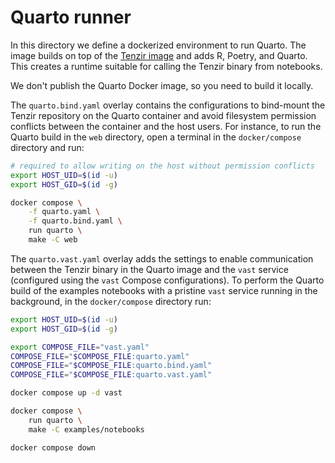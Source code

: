 # Quarto runner

In this directory we define a dockerized environment to run Quarto. The image
builds on top of the [Tenzir image](../../Dockerfile) and adds R, Poetry, and
Quarto. This creates a runtime suitable for calling the Tenzir binary from
notebooks.

We don't publish the Quarto Docker image, so you need to build it locally.

The `quarto.bind.yaml` overlay contains the configurations to bind-mount
the Tenzir repository on the Quarto container and avoid filesystem permission
conflicts between the container and the host users. For instance, to run the
Quarto build in the `web` directory, open a terminal in the `docker/compose`
directory and run:

```bash
# required to allow writing on the host without permission conflicts
export HOST_UID=$(id -u) 
export HOST_GID=$(id -g) 

docker compose \
    -f quarto.yaml \
    -f quarto.bind.yaml \
    run quarto \
    make -C web
```

The `quarto.vast.yaml` overlay adds the settings to enable communication
between the Tenzir binary in the Quarto image and the `vast` service (configured
using the `vast` Compose configurations). To perform the Quarto build of the
examples notebooks with a pristine `vast` service running in the background, in
the `docker/compose` directory run:

```bash
export HOST_UID=$(id -u) 
export HOST_GID=$(id -g) 

export COMPOSE_FILE="vast.yaml"
COMPOSE_FILE="$COMPOSE_FILE:quarto.yaml"
COMPOSE_FILE="$COMPOSE_FILE:quarto.bind.yaml"
COMPOSE_FILE="$COMPOSE_FILE:quarto.vast.yaml"

docker compose up -d vast

docker compose \
    run quarto \
    make -C examples/notebooks

docker compose down
```
